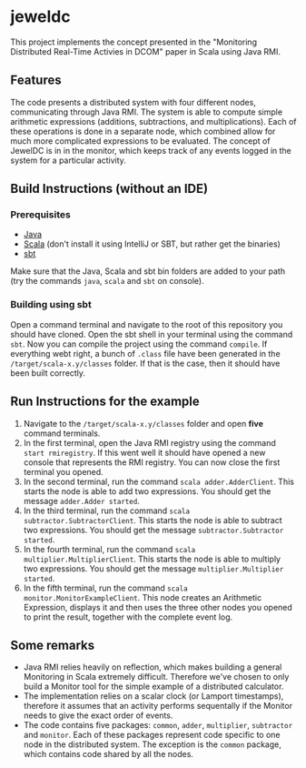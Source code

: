 # jeweldc

This project implements the concept presented in the "Monitoring Distributed Real-Time Activies in DCOM" paper in Scala using Java RMI.

## Features

The code presents a distributed system with four different nodes, communicating through Java RMI. The system is able to compute simple arithmetic expressions (additions, subtractions, and multiplications). Each of these operations is done in a separate node, which combined allow for much more complicated expressions to be evaluated. The concept of JewelDC is in in the monitor, which keeps track of any events logged in the system for a particular activity.

## Build Instructions (without an IDE)

### Prerequisites

* [Java](https://www.oracle.com/technetwork/java/javase/downloads/jdk11-downloads-5066655.html)
* [Scala](https://www.scala-lang.org/download/) (don't install it using IntelliJ or SBT, but rather get the binaries)
* [sbt](https://www.scala-sbt.org/download.html?_ga=2.50290918.1328500312.1551994828-528202303.1551976991)

Make sure that the Java, Scala and sbt bin folders are added to your path (try the commands `java`, `scala` and `sbt` on console).

### Building using sbt

Open a command terminal and navigate to the root of this repository you should have cloned. Open the sbt shell in your terminal using the command `sbt`. Now you can compile the project using the command `compile`. If everything webt right, a bunch of `.class` file have been generated in the `/target/scala-x.y/classes` folder. If that is the case, then it should have been built correctly.

## Run Instructions for the example

1. Navigate to the `/target/scala-x.y/classes` folder and open **five** command terminals.
2. In the first terminal, open the Java RMI registry using the command `start rmiregistry`. If this went well it should have opened a new console that represents the RMI registry. You can now close the first terminal you opened.
3. In the second terminal, run the command `scala adder.AdderClient`. This starts the node is able to add two expressions. You should get the message `adder.Adder started`.
4. In the third terminal, run the command `scala subtractor.SubtractorClient`. This starts the node is able to subtract two expressions. You should get the message `subtractor.Subtractor started`.
5. In the fourth terminal, run the command `scala multiplier.MultiplierClient`. This starts the node is able to multiply two expressions. You should get the message `multiplier.Multiplier started`.
6. In the fifth terminal, run the command `scala monitor.MonitorExampleClient`. This node creates an Arithmetic Expression, displays it and then uses the three other nodes you opened to print the result, together with the complete event log.

## Some remarks

* Java RMI relies heavily on reflection, which makes building a general Monitoring in Scala extremely difficult. Therefore we've chosen to only build a Monitor tool for the simple example of a distributed calculator.
* The implementation relies on a scalar clock (or Lamport timestamps), therefore it assumes that an activity performs sequentally if the Monitor needs to give the exact order of events.
* The code contains five packages: `common`, `adder`, `multiplier`, `subtractor` and `monitor`. Each of these packages represent code specific to one node in the distributed system. The exception is the `common` package, which contains code shared by all the nodes.